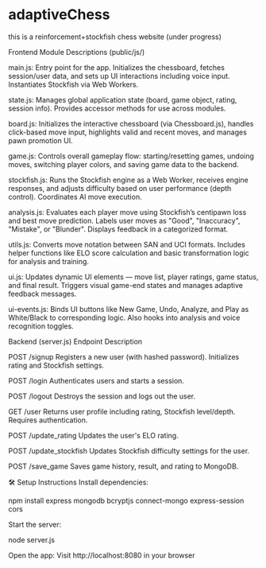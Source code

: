 # adaptiveChess

this is a reinforcement+stockfish chess website (under progress)

Frontend Module Descriptions (public/js/)

main.js:
Entry point for the app. Initializes the chessboard, fetches session/user data, and sets up UI interactions including voice input. Instantiates Stockfish via Web Workers.

state.js:
Manages global application state (board, game object, rating, session info). Provides accessor methods for use across modules.

board.js:
Initializes the interactive chessboard (via Chessboard.js), handles click-based move input, highlights valid and recent moves, and manages pawn promotion UI.

game.js:
Controls overall gameplay flow: starting/resetting games, undoing moves, switching player colors, and saving game data to the backend.

stockfish.js:
Runs the Stockfish engine as a Web Worker, receives engine responses, and adjusts difficulty based on user performance (depth control). Coordinates AI move execution.

analysis.js:
Evaluates each player move using Stockfish’s centipawn loss and best move prediction. Labels user moves as "Good", "Inaccuracy", "Mistake", or "Blunder". Displays feedback in a categorized format.

utils.js:
Converts move notation between SAN and UCI formats. Includes helper functions like ELO score calculation and basic transformation logic for analysis and training.

ui.js:
Updates dynamic UI elements — move list, player ratings, game status, and final result. Triggers visual game-end states and manages adaptive feedback messages.

ui-events.js:
Binds UI buttons like New Game, Undo, Analyze, and Play as White/Black to corresponding logic. Also hooks into analysis and voice recognition toggles.

Backend (server.js)
Endpoint Description

POST /signup Registers a new user (with hashed password). Initializes rating and Stockfish settings.

POST /login Authenticates users and starts a session.

POST /logout Destroys the session and logs out the user.

GET /user Returns user profile including rating, Stockfish level/depth. Requires authentication.

POST /update_rating Updates the user's ELO rating.

POST /update_stockfish Updates Stockfish difficulty settings for the user.

POST /save_game Saves game history, result, and rating to MongoDB.

🛠 Setup Instructions
Install dependencies:

npm install express mongodb bcryptjs connect-mongo express-session cors

Start the server:

node server.js

Open the app:
Visit http://localhost:8080 in your browser
